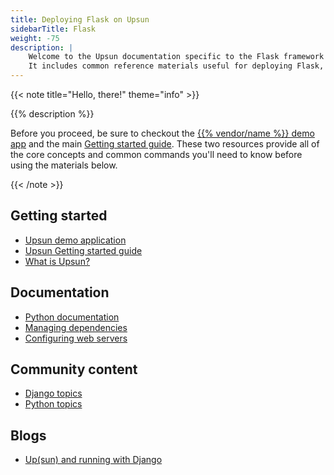 ```yaml
---
title: Deploying Flask on Upsun
sidebarTitle: Flask
weight: -75
description: |
    Welcome to the Upsun documentation specific to the Flask framework on Upsun.
    It includes common reference materials useful for deploying Flask, but also external community and blog resources that cover more advanced topics relevant for the framework.
---
```


{{< note title="Hello, there!" theme="info" >}}

{{% description %}}

Before you proceed, be sure to checkout the [{{% vendor/name %}} demo app](https://console.upsun.com/projects/create-project) and the main [Getting started guide](/start/here/_index.md). These two resources provide all of the core concepts and common commands you'll need to know before using the materials below.

{{< /note >}}

## Getting started

- [Upsun demo application](https://console.upsun.com/projects/create-project)
- [Upsun Getting started guide](/start/here/_index.md)
- [What is Upsun?](/learn/overview)

## Documentation

- [Python documentation](/languages/python/)
- [Managing dependencies](/languages/python/dependencies)
- [Configuring web servers](/languages/python/server)

## Community content

- [Django topics](https://support.platform.sh/hc/en-us/search?utf8=%E2%9C%93&query=django)
- [Python topics](https://support.platform.sh/hc/en-us/search?utf8=%E2%9C%93&query=python)

## Blogs

- [Up(sun) and running with Django](https://upsun.com/blog/setting-up-django-on-upsun/)

<!-- ## Video -->